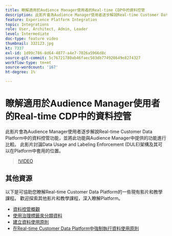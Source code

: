 ```yaml
---
title: 瞭解適用於Audience Manager使用者的Real-time CDP中的資料控管
description: 此影片會為Audience Manager使用者逐步解說Real-time Customer Data Platform中的資料控管功能，並將此功能與Audience Manager中提供的功能進行比較。 此影片討論Data Usage and Labeling Enforcement (DULE)架構及其可以在Platform中套用的位置。
feature: Experience Platform Integration
topic: Integrations
role: User, Architect, Admin, Leader
level: Intermediate
doc-type: feature video
thumbnail: 332123.jpg
kt: 7337
exl-id: 1d99c786-8d64-4877-a4e7-7026a5966d8c
source-git-commit: 5c76721780ab46faec503db774928649e8274327
workflow-type: tm+mt
source-wordcount: '167'
ht-degree: 1%

---
```


# 瞭解適用於Audience Manager使用者的Real-time CDP中的資料控管

此影片會為Audience Manager使用者逐步解說Real-time Customer Data Platform中的資料控管功能，並將此功能與Audience Manager中提供的功能進行比較。 此影片討論Data Usage and Labeling Enforcement (DULE)架構及其可以在Platform中套用的位置。

>[!VIDEO](https://video.tv.adobe.com/v/332123/?quality=12&learn=on)

## 其他資源

以下是可協助您瞭解Real-time Customer Data Platform的一些現有影片和教學課程。 歡迎探索其他影片和教學課程，深入瞭解Platform。

* [資料控管概觀](https://experienceleague.adobe.com/docs/platform-learn/tutorials/data-governance/understanding-data-governance.html?lang=en#data-governance)
* [使用治理標籤來分類資料](https://experienceleague.adobe.com/docs/platform-learn/tutorials/data-governance/classify-data-using-governance-labels.html?lang=en#data-governance)
* [建立資料使用原則](https://experienceleague.adobe.com/docs/platform-learn/tutorials/data-governance/create-data-usage-policies.html?lang=en#data-governance)
* [在Real-time Customer Data Platform中強制執行資料使用原則](https://experienceleague.adobe.com/docs/platform-learn/tutorials/data-governance/enforce-data-usage-policies-in-real-time-cdp.html?lang=en#data-governance)
